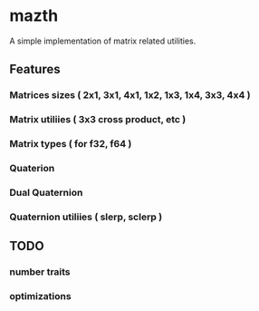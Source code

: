 # mazth
A simple implementation of matrix related utilities. 

## Features
### Matrices sizes ( 2x1, 3x1, 4x1, 1x2, 1x3, 1x4, 3x3, 4x4 )
### Matrix utiliies ( 3x3 cross product, etc )
### Matrix types ( for f32, f64 )
### Quaterion
### Dual Quaternion
### Quaternion utiliies ( slerp, sclerp )

## TODO
### number traits
### optimizations